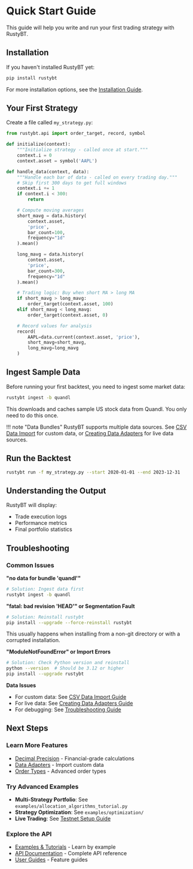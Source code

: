 # Quick Start Guide

This guide will help you write and run your first trading strategy with RustyBT.

## Installation

If you haven't installed RustyBT yet:

```bash
pip install rustybt
```

For more installation options, see the [Installation Guide](installation.md).

## Your First Strategy

Create a file called `my_strategy.py`:

```python
from rustybt.api import order_target, record, symbol

def initialize(context):
    """Initialize strategy - called once at start."""
    context.i = 0
    context.asset = symbol('AAPL')

def handle_data(context, data):
    """Handle each bar of data - called on every trading day."""
    # Skip first 300 days to get full windows
    context.i += 1
    if context.i < 300:
        return

    # Compute moving averages
    short_mavg = data.history(
        context.asset,
        'price',
        bar_count=100,
        frequency="1d"
    ).mean()

    long_mavg = data.history(
        context.asset,
        'price',
        bar_count=300,
        frequency="1d"
    ).mean()

    # Trading logic: Buy when short MA > long MA
    if short_mavg > long_mavg:
        order_target(context.asset, 100)
    elif short_mavg < long_mavg:
        order_target(context.asset, 0)

    # Record values for analysis
    record(
        AAPL=data.current(context.asset, 'price'),
        short_mavg=short_mavg,
        long_mavg=long_mavg
    )
```

## Ingest Sample Data

Before running your first backtest, you need to ingest some market data:

```bash
rustybt ingest -b quandl
```

This downloads and caches sample US stock data from Quandl. You only need to do this once.

!!! note "Data Bundles"
    RustyBT supports multiple data sources. See [CSV Data Import](../guides/csv-data-import.md) for custom data, or [Creating Data Adapters](../guides/creating-data-adapters.md) for live data sources.

## Run the Backtest

```bash
rustybt run -f my_strategy.py --start 2020-01-01 --end 2023-12-31
```

## Understanding the Output

RustyBT will display:
- Trade execution logs
- Performance metrics
- Final portfolio statistics

## Troubleshooting

### Common Issues

**"no data for bundle 'quandl'"**
```bash
# Solution: Ingest data first
rustybt ingest -b quandl
```

**"fatal: bad revision 'HEAD'" or Segmentation Fault**
```bash
# Solution: Reinstall rustybt
pip install --upgrade --force-reinstall rustybt
```

This usually happens when installing from a non-git directory or with a corrupted installation.

**"ModuleNotFoundError" or Import Errors**
```bash
# Solution: Check Python version and reinstall
python --version  # Should be 3.12 or higher
pip install --upgrade rustybt
```

**Data Issues**
- For custom data: See [CSV Data Import Guide](../guides/csv-data-import.md)
- For live data: See [Creating Data Adapters Guide](../guides/creating-data-adapters.md)
- For debugging: See [Troubleshooting Guide](../guides/troubleshooting.md)

## Next Steps

### Learn More Features

- [Decimal Precision](../guides/decimal-precision-configuration.md) - Financial-grade calculations
- [Data Adapters](../guides/creating-data-adapters.md) - Import custom data
- [Order Types](../api/order-types.md) - Advanced order types

### Try Advanced Examples

- **Multi-Strategy Portfolio**: See `examples/allocation_algorithms_tutorial.py`
- **Strategy Optimization**: See `examples/optimization/`
- **Live Trading**: See [Testnet Setup Guide](../guides/testnet-setup-guide.md)

### Explore the API

- [Examples & Tutorials](../examples/README.md) - Learn by example
- [API Documentation](../api/order-types.md) - Complete API reference
- [User Guides](../guides/decimal-precision-configuration.md) - Feature guides
